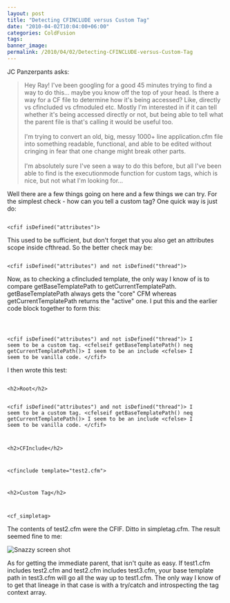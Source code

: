 ```yaml
---
layout: post
title: "Detecting CFINCLUDE versus Custom Tag"
date: "2010-04-02T10:04:00+06:00"
categories: ColdFusion 
tags: 
banner_image: 
permalink: /2010/04/02/Detecting-CFINCLUDE-versus-Custom-Tag
---
```


JC Panzerpants asks:

<p>

<blockquote>
Hey Ray! I've been googling for a good 45 minutes trying to find a way to do this... maybe you know off the top of your head. Is there a way for a CF file to determine how it's being accessed? Like, directly vs cfincluded vs cfmoduled etc. Mostly I'm interested in if it can tell whether it's being accessed directly or not, but being able to tell what the parent file is that's calling it would be useful too.
<br/><br/>
I'm trying to convert an old, big, messy 1000+ line application.cfm file into something readable, functional, and able to be edited without cringing in fear that one change might break other parts.
<br/><br/>
I'm absolutely sure I've seen a way to do this before, but all I've been able to find is the executionmode function for custom tags, which is nice, but not what I'm looking for...
</blockquote>
<!--more-->
<p>

Well there are a few things going on here and a few things we can try. For the simplest check - how can you tell a custom tag? One quick way is just do:

<p>

<code>
&lt;cfif isDefined("attributes")&gt;
</code>

<p>

This used to be sufficient, but don't forget that you also get an attributes scope inside cfthread. So the better check may be:

<p>

<code>
&lt;cfif isDefined("attributes") and not isDefined("thread")&gt;
</code>

<p>

Now, as to checking a cfincluded template, the only way I know of is to compare getBaseTemplatePath to getCurrentTemplatePath. getBaseTemplatePath always gets the "core" CFM whereas getCurrentTemplatePath returns the "active" one. I put this and the earlier code block together to form this:

<p>

<code>

&lt;cfif isDefined("attributes") and not isDefined("thread")&gt;
I seem to be a custom tag.
&lt;cfelseif getBaseTemplatePath() neq getCurrentTemplatePath()&gt;
I seem to be an include
&lt;cfelse&gt;
I seem to be vanilla code.
&lt;/cfif&gt;
</code>

<p>

I then wrote this test:

<p>

<code>
&lt;h2&gt;Root&lt;/h2&gt;

&lt;cfif isDefined("attributes") and not isDefined("thread")&gt;
I seem to be a custom tag.
&lt;cfelseif getBaseTemplatePath() neq getCurrentTemplatePath()&gt;
I seem to be an include
&lt;cfelse&gt;
I seem to be vanilla code.
&lt;/cfif&gt;

&lt;h2&gt;CFInclude&lt;/h2&gt;

&lt;cfinclude template="test2.cfm"&gt;

&lt;h2&gt;Custom Tag&lt;/h2&gt;

&lt;cf_simpletag&gt;
</code>

<p>

The contents of test2.cfm were the CFIF. Ditto in simpletag.cfm. The result seemed fine to me:

<p>

<img src="https://static.raymondcamden.com/images/Screen shot 2010-04-02 at 8.23.12 AM.png" title="Snazzy screen shot" />

<p>

As for getting the immediate parent, that isn't quite as easy. If test1.cfm includes test2.cfm and test2.cfm includes test3.cfm, your base template path in test3.cfm will go all the way up to test1.cfm. The only way I know of to get that lineage in that case is with a try/catch and introspecting the tag context array.